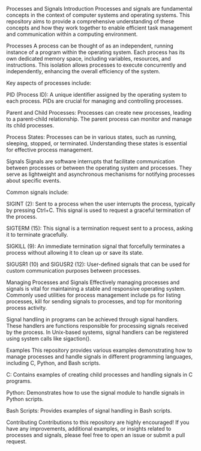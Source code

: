 Processes and Signals
Introduction
Processes and signals are fundamental concepts in the context of computer systems and operating systems. This repository aims to provide a comprehensive understanding of these concepts and how they work together to enable efficient task management and communication within a computing environment.

Processes
A process can be thought of as an independent, running instance of a program within the operating system. Each process has its own dedicated memory space, including variables, resources, and instructions. This isolation allows processes to execute concurrently and independently, enhancing the overall efficiency of the system.

Key aspects of processes include:

PID (Process ID): A unique identifier assigned by the operating system to each process. PIDs are crucial for managing and controlling processes.

Parent and Child Processes: Processes can create new processes, leading to a parent-child relationship. The parent process can monitor and manage its child processes.

Process States: Processes can be in various states, such as running, sleeping, stopped, or terminated. Understanding these states is essential for effective process management.

Signals
Signals are software interrupts that facilitate communication between processes or between the operating system and processes. They serve as lightweight and asynchronous mechanisms for notifying processes about specific events.

Common signals include:

SIGINT (2): Sent to a process when the user interrupts the process, typically by pressing Ctrl+C. This signal is used to request a graceful termination of the process.

SIGTERM (15): This signal is a termination request sent to a process, asking it to terminate gracefully.

SIGKILL (9): An immediate termination signal that forcefully terminates a process without allowing it to clean up or save its state.

SIGUSR1 (10) and SIGUSR2 (12): User-defined signals that can be used for custom communication purposes between processes.

Managing Processes and Signals
Effectively managing processes and signals is vital for maintaining a stable and responsive operating system. Commonly used utilities for process management include ps for listing processes, kill for sending signals to processes, and top for monitoring process activity.

Signal handling in programs can be achieved through signal handlers. These handlers are functions responsible for processing signals received by the process. In Unix-based systems, signal handlers can be registered using system calls like sigaction().

Examples
This repository provides various examples demonstrating how to manage processes and handle signals in different programming languages, including C, Python, and Bash scripts.

C: Contains examples of creating child processes and handling signals in C programs.

Python: Demonstrates how to use the signal module to handle signals in Python scripts.

Bash Scripts: Provides examples of signal handling in Bash scripts.

Contributing
Contributions to this repository are highly encouraged! If you have any improvements, additional examples, or insights related to processes and signals, please feel free to open an issue or submit a pull request.
